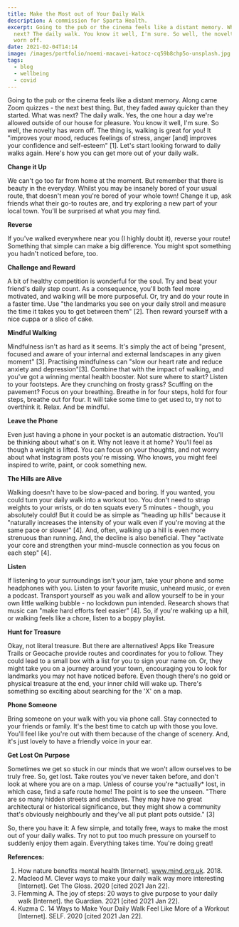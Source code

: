 ```yaml
---
title: Make the Most out of Your Daily Walk
description: A commission for Sparta Health.
excerpt: Going to the pub or the cinema feels like a distant memory. What was
  next? The daily walk. You know it well, I'm sure. So well, the novelty has
  worn off.
date: 2021-02-04T14:14
image: /images/portfolio/noemi-macavei-katocz-cq59b8chp5o-unsplash.jpg
tags:
  - blog
  - wellbeing
  - covid
---
```

Going to the pub or the cinema feels like a distant memory. Along came Zoom quizzes - the next best thing. But, they faded away quicker than they started. What was next? The daily walk. Yes, the one hour a day we're allowed outside of our house for pleasure. You know it well, I'm sure. So well, the novelty has worn off. The thing is, walking is great for you! It "improves your mood, reduces feelings of stress, anger \[and] improves your confidence and self-esteem" \[1]. Let's start looking forward to daily walks again. Here's how you can get more out of your daily walk.

**Change it Up**

We can't go too far from home at the moment. But remember that there is beauty in the everyday. Whilst you may be insanely bored of your usual route, that doesn't mean you're bored of your whole town! Change it up, ask friends what their go-to routes are, and try exploring a new part of your local town. You'll be surprised at what you may find.

**Reverse**

If you've walked everywhere near you (I highly doubt it), reverse your route! Something that simple can make a big difference. You might spot something you hadn't noticed before, too.

**Challenge and Reward**

A bit of healthy competition is wonderful for the soul. Try and beat your friend's daily step count. As a consequence, you'll both feel more motivated, and walking will be more purposeful. Or, try and do your route in a faster time. Use "the landmarks you see on your daily stroll and measure the time it takes you to get between them" \[2]. Then reward yourself with a nice cuppa or a slice of cake.

**Mindful Walking**

Mindfulness isn't as hard as it seems. It's simply the act of being "present, focused and aware of your internal and external landscapes in any given moment" \[3]. Practising mindfulness can "slow our heart rate and reduce anxiety and depression"\[3]. Combine that with the impact of walking, and you've got a winning mental health booster. Not sure where to start? Listen to your footsteps. Are they crunching on frosty grass? Scuffing on the pavement? Focus on your breathing. Breathe in for four steps, hold for four steps, breathe out for four. It will take some time to get used to, try not to overthink it. Relax. And be mindful.

**Leave the Phone**

Even just having a phone in your pocket is an automatic distraction. You'll be thinking about what's on it. Why not leave it at home? You'll feel as though a weight is lifted. You can focus on your thoughts, and not worry about what Instagram posts you're missing. Who knows, you might feel inspired to write, paint, or cook something new.

**The Hills are Alive**

Walking doesn't have to be slow-paced and boring. If you wanted, you could turn your daily walk into a workout too. You don't need to strap weights to your wrists, or do ten squats every 5 minutes - though, you absolutely could! But it could be as simple as "heading up hills" because it "naturally increases the intensity of your walk even if you're moving at the same pace or slower" \[4]. And, often, walking up a hill is even more strenuous than running. And, the decline is also beneficial. They "activate your core and strengthen your mind-muscle connection as you focus on each step" \[4].

**Listen**

If listening to your surroundings isn't your jam, take your phone and some headphones with you. Listen to your favorite music, unheard music, or even a podcast. Transport yourself as you walk and allow yourself to be in your own little walking bubble - no lockdown pun intended. Research shows that music can "make hard efforts feel easier" \[4]. So, if you're walking up a hill, or walking feels like a chore, listen to a boppy playlist.

**Hunt for Treasure**

Okay, not literal treasure. But there are alternatives! Apps like Treasure Trails or Geocache provide routes and coordinates for you to follow. They could lead to a small box with a list for you to sign your name on. Or, they might take you on a journey around your town, encouraging you to look for landmarks you may not have noticed before. Even though there's no gold or physical treasure at the end, your inner child will wake up. There's something so exciting about searching for the 'X' on a map.

**Phone Someone**

Bring someone on your walk with you via phone call. Stay connected to your friends or family. It's the best time to catch up with those you love. You'll feel like you're out with them because of the change of scenery. And, it's just lovely to have a friendly voice in your ear.

**Get Lost On Purpose**

Sometimes we get so stuck in our minds that we won't allow ourselves to be truly free. So, get lost. Take routes you've never taken before, and don't look at where you are on a map. Unless of course you're \*actually\* lost, in which case, find a safe route home! The point is to see the unseen. "There are so many hidden streets and enclaves. They may have no great architectural or historical significance, but they might show a community that's obviously neighbourly and they've all put plant pots outside." \[3]

So, there you have it: A few simple, and totally free, ways to make the most out of your daily walks. Try not to put too much pressure on yourself to suddenly enjoy them again. Everything takes time. You're doing great!

**References:**

1. How nature benefits mental health \[Internet]. www.mind.org.uk. 2018.
2. Macleod M. Clever ways to make your daily walk way more interesting \[Internet]. Get The Gloss. 2020 \[cited 2021 Jan 22].
3. Flemming A. The joy of steps: 20 ways to give purpose to your daily walk \[Internet]. the Guardian. 2021 \[cited 2021 Jan 22].
4. Kuzma C. 14 Ways to Make Your Daily Walk Feel Like More of a Workout \[Internet]. SELF. 2020 \[cited 2021 Jan 22].
